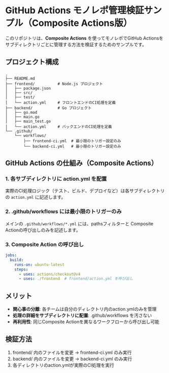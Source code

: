 # GitHub Actions モノレポ管理検証サンプル（Composite Actions版）

このリポジトリは、**Composite Actions** を使ってモノレポでGitHub Actionsを
サブディレクトリごとに管理する方法を検証するためのサンプルです。

## プロジェクト構成

```
.
├── README.md
├── frontend/          # Node.js プロジェクト
│   ├── package.json
│   ├── src/
│   ├── test/
│   └── action.yml     # フロントエンドのCI処理を定義
├── backend/           # Go プロジェクト
│   ├── go.mod
│   ├── main.go
│   ├── main_test.go
│   └── action.yml     # バックエンドのCI処理を定義
└── .github/
    └── workflows/
        ├── frontend-ci.yml  # 最小限のトリガー設定のみ
        └── backend-ci.yml   # 最小限のトリガー設定のみ
```

## GitHub Actions の仕組み（Composite Actions）

### 1. 各サブディレクトリに action.yml を配置

実際のCI処理ロジック（テスト、ビルド、デプロイなど）は各サブディレクトリの
`action.yml` に記述します。

### 2. .github/workflows には最小限のトリガーのみ

メインの `.github/workflows/*.yml` には、pathsフィルターと
Composite Actionの呼び出しのみを記述します。

### 3. Composite Action の呼び出し

```yaml
jobs:
  build:
    runs-on: ubuntu-latest
    steps:
      - uses: actions/checkout@v4
      - uses: ./frontend  # frontend/action.yml を呼び出し
```

## メリット

- **関心事の分離**: 各チームは自分のディレクトリ内のaction.ymlのみを管理
- **処理の詳細をサブディレクトリに配置**: .github/workflows を汚さない
- **再利用性**: 同じComposite Actionを異なるワークフローから呼び出し可能

## 検証方法

1. frontend/ 内のファイルを変更 → frontend-ci.yml のみ実行
2. backend/ 内のファイルを変更 → backend-ci.yml のみ実行
3. 各ディレクトリのaction.ymlが実際のCI処理を実行